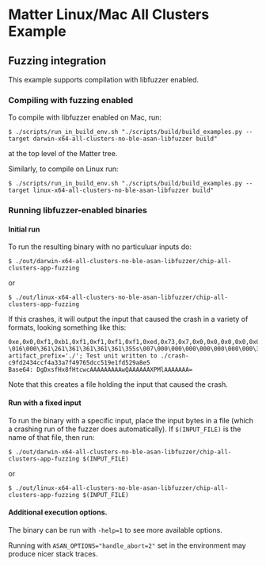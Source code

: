 # Matter Linux/Mac All Clusters Example

## Fuzzing integration

This example supports compilation with libfuzzer enabled.

### Compiling with fuzzing enabled

To compile with libfuzzer enabled on Mac, run:

    $ ./scripts/run_in_build_env.sh "./scripts/build/build_examples.py --target darwin-x64-all-clusters-no-ble-asan-libfuzzer build"

at the top level of the Matter tree.

Similarly, to compile on Linux run:

    $ ./scripts/run_in_build_env.sh "./scripts/build/build_examples.py --target linux-x64-all-clusters-no-ble-asan-libfuzzer build"

### Running libfuzzer-enabled binaries

#### Initial run

To run the resulting binary with no particuluar inputs do:

    $ ./out/darwin-x64-all-clusters-no-ble-asan-libfuzzer/chip-all-clusters-app-fuzzing

or

    $ ./out/linux-x64-all-clusters-no-ble-asan-libfuzzer/chip-all-clusters-app-fuzzing

If this crashes, it will output the input that caused the crash in a variety of
formats, looking something like this:

    0xe,0x0,0xf1,0xb1,0xf1,0xf1,0xf1,0xf1,0xed,0x73,0x7,0x0,0x0,0x0,0x0,0x0,0x0,0x0,0xc1,0x0,0x0,0x0,0x0,0x0,0x5c,0xf3,0x25,0x0,0x0,0x0,0x0,0x0,
    \016\000\361\261\361\361\361\361\355s\007\000\000\000\000\000\000\000\301\000\000\000\000\000\\\363%\000\000\000\000\000
    artifact_prefix='./'; Test unit written to ./crash-c9fd2434ccf4a33a7f49765dcc519e1fd529a8e5
    Base64: DgDxsfHx8fHtcwcAAAAAAAAAwQAAAAAAXPMlAAAAAAA=

Note that this creates a file holding the input that caused the crash.

#### Run with a fixed input

To run the binary with a specific input, place the input bytes in a file (which
a crashing run of the fuzzer does automatically). If `$(INPUT_FILE)` is the name
of that file, then run:

    $ ./out/darwin-x64-all-clusters-no-ble-asan-libfuzzer/chip-all-clusters-app-fuzzing $(INPUT_FILE)

or

    $ ./out/linux-x64-all-clusters-no-ble-asan-libfuzzer/chip-all-clusters-app-fuzzing $(INPUT_FILE)

#### Additional execution options.

The binary can be run with `-help=1` to see more available options.

Running with `ASAN_OPTIONS="handle_abort=2"` set in the environment may produce
nicer stack traces.
